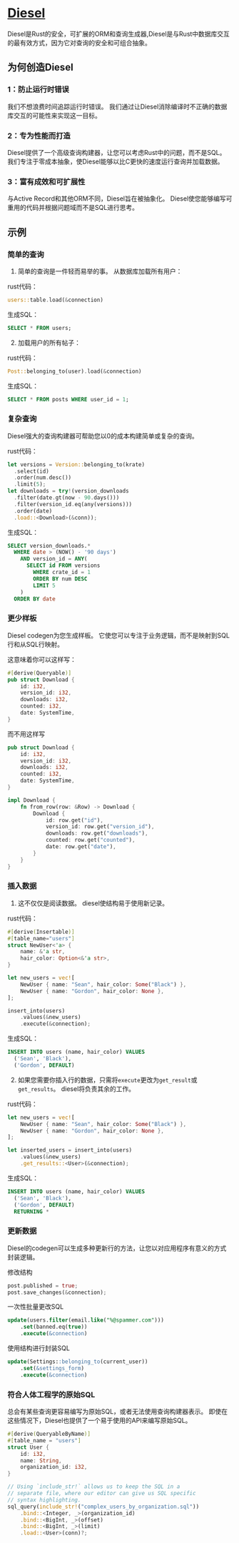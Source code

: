 # [Diesel](https://diesel.rs)

Diesel是Rust的安全，可扩展的ORM和查询生成器,Diesel是与Rust中数据库交互的最有效方式，因为它对查询的安全和可组合抽象。

## 为何创造Diesel

### 1：防止运行时错误

我们不想浪费时间追踪运行时错误。 我们通过让Diesel消除编译时不正确的数据库交互的可能性来实现这一目标。

### 2：专为性能而打造

Diesel提供了一个高级查询构建器，让您可以考虑Rust中的问题，而不是SQL。 我们专注于零成本抽象，使Diesel能够以比C更快的速度运行查询并加载数据。

### 3：富有成效和可扩展性

与Active Record和其他ORM不同，Diesel旨在被抽象化。 Diesel使您能够编写可重用的代码并根据问题域而不是SQL进行思考。

## 示例

### 简单的查询

1. 简单的查询是一件轻而易举的事。 从数据库加载所有用户：

rust代码：

```rust
users::table.load(&connection)
```

生成SQL：

```sql
SELECT * FROM users;
```

2. 加载用户的所有帖子：

rust代码：

```rust
Post::belonging_to(user).load(&connection)
```

生成SQL：

```sql
SELECT * FROM posts WHERE user_id = 1;
```

### 复杂查询

Diesel强大的查询构建器可帮助您以0的成本构建简单或复杂的查询。

rust代码：

```rust
let versions = Version::belonging_to(krate)
  .select(id)
  .order(num.desc())
  .limit(5);
let downloads = try!(version_downloads
  .filter(date.gt(now - 90.days()))
  .filter(version_id.eq(any(versions)))
  .order(date)
  .load::<Download>(&conn));
```

生成SQL：

```sql
SELECT version_downloads.*
  WHERE date > (NOW() - '90 days')
    AND version_id = ANY(
      SELECT id FROM versions
        WHERE crate_id = 1
        ORDER BY num DESC
        LIMIT 5
    )
  ORDER BY date
```

### 更少样板

Diesel codegen为您生成样板。 它使您可以专注于业务逻辑，而不是映射到SQL行和从SQL行映射。

这意味着你可以这样写：

```rust
#[derive(Queryable)]
pub struct Download {
    id: i32,
    version_id: i32,
    downloads: i32,
    counted: i32,
    date: SystemTime,
}
```
而不用这样写

```rust
pub struct Download {
    id: i32,
    version_id: i32,
    downloads: i32,
    counted: i32,
    date: SystemTime,
}

impl Download {
    fn from_row(row: &Row) -> Download {
        Download {
            id: row.get("id"),
            version_id: row.get("version_id"),
            downloads: row.get("downloads"),
            counted: row.get("counted"),
            date: row.get("date"),
        }
    }
}
```

### 插入数据

1. 这不仅仅是阅读数据。 diesel使结构易于使用新记录。

rust代码：

```rust
#[derive(Insertable)]
#[table_name="users"]
struct NewUser<'a> {
    name: &'a str,
    hair_color: Option<&'a str>,
}

let new_users = vec![
    NewUser { name: "Sean", hair_color: Some("Black") },
    NewUser { name: "Gordon", hair_color: None },
];

insert_into(users)
    .values(&new_users)
    .execute(&connection);
```

生成SQL：

```sql
INSERT INTO users (name, hair_color) VALUES
  ('Sean', 'Black'),
  ('Gordon', DEFAULT)
```

2. 如果您需要你插入行的数据，只需将`execute`更改为`get_result`或`get_results`。 diesel将负责其余的工作。

rust代码：

```rust
let new_users = vec![
    NewUser { name: "Sean", hair_color: Some("Black") },
    NewUser { name: "Gordon", hair_color: None },
];

let inserted_users = insert_into(users)
    .values(&new_users)
    .get_results::<User>(&connection);
```

生成SQL：

```sql
INSERT INTO users (name, hair_color) VALUES
  ('Sean', 'Black'),
  ('Gordon', DEFAULT)
  RETURNING *
```

### 更新数据

Diesel的codegen可以生成多种更新行的方法，让您以对应用程序有意义的方式封装逻辑。

修改结构

```rust
post.published = true;
post.save_changes(&connection);
```

一次性批量更改SQL

```sql
update(users.filter(email.like("%@spammer.com")))
    .set(banned.eq(true))
    .execute(&connection)
```

使用结构进行封装SQL

```sql
update(Settings::belonging_to(current_user))
    .set(&settings_form)
    .execute(&connection)
```

### 符合人体工程学的原始SQL

总会有某些查询更容易编写为原始SQL，或者无法使用查询构建器表示。 即使在这些情况下，Diesel也提供了一个易于使用的API来编写原始SQL。

```rust
#[derive(QueryableByName)]
#[table_name = "users"]
struct User {
    id: i32,
    name: String,
    organization_id: i32,
}

// Using `include_str!` allows us to keep the SQL in a
// separate file, where our editor can give us SQL specific
// syntax highlighting.
sql_query(include_str!("complex_users_by_organization.sql"))
    .bind::<Integer, _>(organization_id)
    .bind::<BigInt, _>(offset)
    .bind::<BigInt, _>(limit)
    .load::<User>(conn)?;
```
